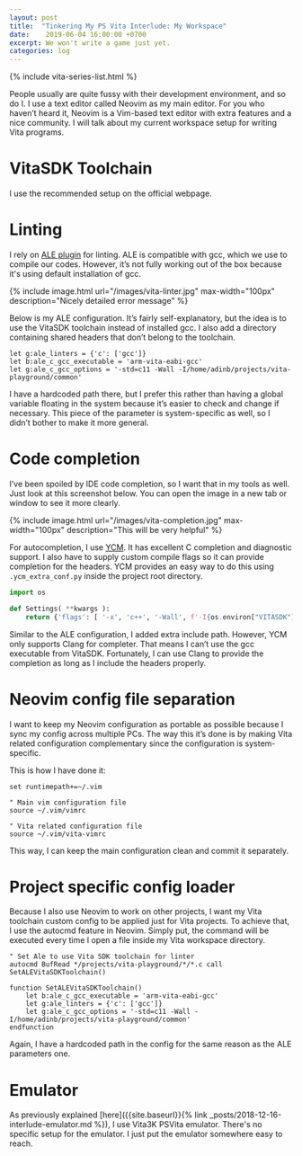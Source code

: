 ```yaml
---
layout: post
title:  "Tinkering My PS Vita Interlude: My Workspace"
date:    2019-06-04 16:00:00 +0700
excerpt: We won't write a game just yet.
categories: log
---
```

{% include vita-series-list.html %}

People usually are quite fussy with their development environment, and so do I. I use a text editor called Neovim as my main editor. For you who haven’t heard it, Neovim is a Vim-based text editor with extra features and a nice community. I will talk about my current workspace setup for writing Vita programs.

# VitaSDK Toolchain
I use the recommended setup on the official webpage.

# Linting
I rely on [ALE plugin](https://github.com/w0rp/ale) for linting. ALE is compatible with gcc, which we use to compile our codes. However, it’s not fully working out of the box because it's using default installation of gcc.

{% include image.html url="/images/vita-linter.jpg" max-width="100px" description="Nicely detailed error message" %}

Below is my ALE configuration. It’s fairly self-explanatory, but the idea is to use the VitaSDK toolchain instead of installed gcc. I also add a directory containing shared headers that don’t belong to the toolchain.

```
let g:ale_linters = {'c': ['gcc']}
let b:ale_c_gcc_executable = 'arm-vita-eabi-gcc'
let g:ale_c_gcc_options = '-std=c11 -Wall -I/home/adinb/projects/vita-playground/common'
```

I have a hardcoded path there, but I prefer this rather than having a global variable floating in the system because it’s easier to check and change if necessary. This piece of the parameter is system-specific as well, so I didn’t bother to make it more general.

# Code completion
I’ve been spoiled by IDE code completion, so I want that in my tools as well. Just look at this screenshot below. You can open the image in a new tab or window to see it more clearly.

{% include image.html url="/images/vita-completion.jpg" max-width="100px" description="This will be very helpful" %}

For autocompletion, I use [YCM](https://github.com/Valloric/YouCompleteMe). It has excellent C completion and diagnostic support. I also have to supply custom compile flags so it can provide completion for the headers. YCM provides an easy way to do this using `.ycm_extra_conf.py` inside the project root directory.

```python
import os

def Settings( **kwargs ):
    return {'flags': [ '-x', 'c++', '-Wall', f'-I{os.environ["VITASDK"]}/arm-vita-eabi/include', '-I../common'],}
```

Similar to the ALE configuration, I added extra include path. However, YCM only supports Clang for completer. That means I can’t use the gcc executable from VitaSDK. Fortunately, I can use Clang to provide the completion as long as I include the headers properly.

# Neovim config file separation
I want to keep my Neovim configuration as portable as possible because I sync my config across multiple PCs. The way this it’s done is by making Vita related configuration complementary since the configuration is system-specific.

This is how I have done it:

```
set runtimepath+=~/.vim

" Main vim configuration file
source ~/.vim/vimrc

" Vita related configuration file
source ~/.vim/vita-vimrc
```

This way, I can keep the main configuration clean and commit it separately.

# Project specific config loader
Because I also use Neovim to work on other projects, I want my Vita toolchain custom config to be applied just for Vita projects. To achieve that, I use the autocmd feature in Neovim. Simply put, the command will be executed every time I open a file inside my Vita workspace directory.

```
" Set Ale to use Vita SDK toolchain for linter
autocmd BufRead */projects/vita-playground/*/*.c call SetALEVitaSDKToolchain()

function SetALEVitaSDKToolchain()
    let b:ale_c_gcc_executable = 'arm-vita-eabi-gcc'
    let g:ale_linters = {'c': ['gcc']}
    let g:ale_c_gcc_options = '-std=c11 -Wall -I/home/adinb/projects/vita-playground/common'
endfunction
```

Again, I have a hardcoded path in the config for the same reason as the ALE parameters one.

# Emulator
As previously explained [here]({{site.baseurl}}{% link _posts/2018-12-16-interlude-emulator.md %}), I use Vita3K PSVita emulator. There's no specific setup for the emulator. I just put the emulator somewhere easy to reach.
